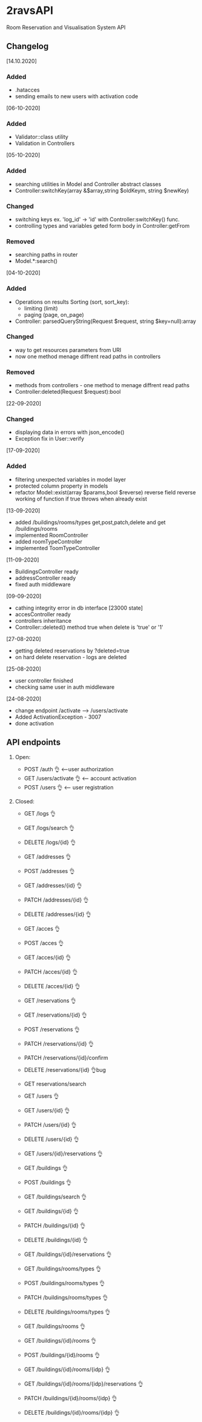 # 2ravsAPI

Room Reservation and Visualisation System API

## Changelog
[14.10.2020]
### Added
 - .hatacces
 - sending emails to new users with activation code

[06-10-2020]
### Added
 - Validator::class utility
 - Validation in Controllers

[05-10-2020]
### Added
 - searching utilities in Model and Controller abstract classes
 - Controller:switchKey(array &$array,string $oldKeym, string $newKey)
### Changed
 - switching keys ex. 'log_id' -> 'id' with Controller:switchKey() func.
 - controlling types and variables geted form body in Controller:getFrom
### Removed 
 - searching paths in router 
 - Model.*:search()


[04-10-2020]

### Added

-   Operations on results Sorting (sort, sort_key):
    -   limiting (limit)
    -   paging (page, on_page)
-   Controller: parsedQueryString(Request $request, string $key=null):array

### Changed

-   way to get resources parameters from URI
-   now one method menage diffrent read paths in controllers

### Removed

-   methods from controllers - one method to menage diffrent read paths
-   Controller:deleted(Request \$request):bool

[22-09-2020]

### Changed

-   displaying data in errors with json_encode()
-   Exception fix in User::verify

[17-09-2020]

### Added

-   filtering unexpected variables in model layer
-   protected column property in models
-   refactor Model::exist(array $params,bool $reverse) reverse field reverse working of function if true throws when already exist

[13-09-2020]

-   added /buildings/rooms/types get,post,patch,delete and get /buildings/rooms
-   implemented RoomController
-   added roomTypeController
-   implemented ToomTypeController

[11-09-2020]

-   BuildingsController ready
-   addressController ready
-   fixed auth middleware

[09-09-2020]

-   cathing integrity error in db interface [23000 state]
-   accesController ready
-   controllers inheritance
-   Controller::deleted() method true when delete is 'true' or '1'

[27-08-2020]

-   getting deleted reservations by ?deleted=true
-   on hard delete reservation - logs are deleted

[25-08-2020]

-   user controller finished
-   checking same user in auth middleware

[24-08-2020]

-   change endpoint /activate --> /users/activate
-   Added ActivationException - 3007
-   done activation

## API endpoints

1. Open:

    - POST /auth 👌 <--user authorization
    - GET /users/activate 👌 <-- account activation
    - POST /users 👌 <-- user registration

2. Closed:

    - GET /logs 👌
    - GET /logs/search 👌
    - DELETE /logs/{id} 👌

    - GET /addresses 👌
    - POST /addresses 👌

    - GET /addresses/{id} 👌
    - PATCH /addresses/{id} 👌
    - DELETE /addresses/{id} 👌

    - GET /acces 👌
    - POST /acces 👌

    - GET /acces/{id} 👌
    - PATCH /acces/{id} 👌
    - DELETE /acces/{id} 👌

    - GET /reservations 👌
    - GET /reservations/{id} 👌
    - POST /reservations 👌
    - PATCH /reservations/{id} 👌
    - PATCH /reservations/{id}/confirm
    - DELETE /reservations/{id} 👌bug

    - GET reservations/search

    - GET /users 👌
    - GET /users/{id} 👌
    - PATCH /users/{id} 👌
    - DELETE /users/{id} 👌
    - GET /users/{id}/reservations 👌

    - GET /buildings 👌
    - POST /buildings 👌
    - GET /buildings/search 👌

    - GET /buildings/{id} 👌
    - PATCH /buildings/{id} 👌
    - DELETE /buildings/{id} 👌
    - GET /buildings/{id}/reservations 👌

    - GET /buildings/rooms/types 👌
    - POST /buildings/rooms/types 👌
    - PATCH /buildings/rooms/types 👌
    - DELETE /buildings/rooms/types 👌

    - GET /buildings/rooms 👌

    - GET /buildings/{id}/rooms 👌
    - POST /buildings/{id}/rooms 👌

    - GET /buildings/{id}/rooms/{idp} 👌
    - GET /buildings/{id}/rooms/{idp}/reservations 👌
    - PATCH /buildings/{id}/rooms/{idp} 👌
    - DELETE /buildings/{id}/rooms/{idp} 👌
